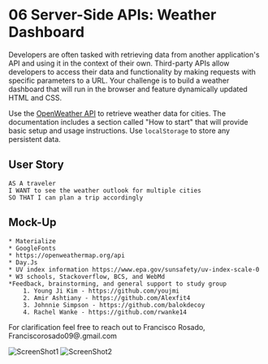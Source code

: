 # 06 Server-Side APIs: Weather Dashboard

Developers are often tasked with retrieving data from another application's API and using it in the context of their own. Third-party APIs allow developers to access their data and functionality by making requests with specific parameters to a URL. Your challenge is to build a weather dashboard that will run in the browser and feature dynamically updated HTML and CSS.

Use the [OpenWeather API](https://openweathermap.org/api) to retrieve weather data for cities. The documentation includes a section called "How to start" that will provide basic setup and usage instructions. Use `localStorage` to store any persistent data.

## User Story

```
AS A traveler
I WANT to see the weather outlook for multiple cities
SO THAT I can plan a trip accordingly
```



## Mock-Up

    * Materialize 
    * GoogleFonts
    * https://openweathermap.org/api
    * Day.Js 
    * UV index information https://www.epa.gov/sunsafety/uv-index-scale-0
    * W3 schools, Stackoverflow, BCS, and WebMd 
    *Feedback, brainstorming, and general support to study group
        1. Young Ji Kim - https://github.com/youjmi
        2. Amir Ashtiany - https://github.com/Alexfit4
        3. Johnnie Simpson - https://github.com/balokdecoy
        4. Rachel Wanke - https://github.com/rwanke14

 For clarification feel free to reach out to Francisco Rosado, Franciscorosado09@.gmail.com
 


![ScreenShot1](https://user-images.githubusercontent.com/71673760/103364713-7d1f1d00-4a8c-11eb-9e35-f78cc407cb56.png)
![ScreenShot2](https://user-images.githubusercontent.com/71673760/103327557-0568d800-4a23-11eb-8a46-e695eabbaa22.png)


